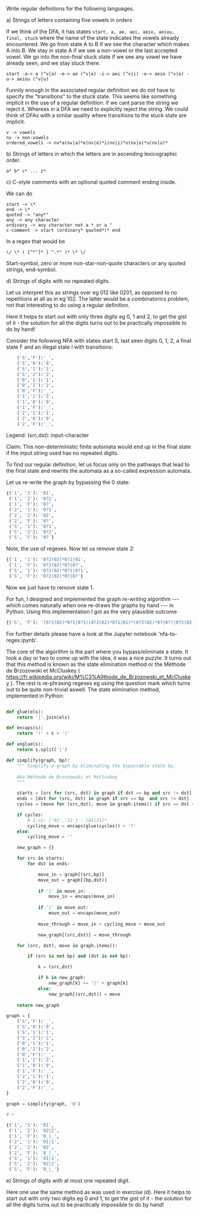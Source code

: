 
Write regular definitions for the following languages.

a) Strings of letters containing five vowels in orders

If we think of the DFA, it has states `start, a, ae, aei, aeio, aeiou, final, stuck` where the name of the state indicates the vowels already encountered. We go from state A to B if we see the character which makes A into B. We stay in state A if we see a non-vowel or the last accepted vowel. We go into the non-final stuck state if we see any vowel we have already seen, and we stay stuck there.

`start -a-> a (^v|a) -e-> ae (^v|e) -i-> aei (^v|i) -o-> aeio (^v|o) -u-> aeiou (^v|u)`

Funnily enough in the associated regular definition we do not have to specify the "transitions" to the stuck state. This seems like something implicit in the use of a regular definition: if we cant parse the string we reject it. Whereas in a DFA we need to explicitly reject the string. We could think of DFAs with a similar quality where transitions to the stuck state are implicit.

```
v -> vowels
nv -> non-vowels
ordered_vowels -> nv*a(nv|a)*e(nv|e)*i(nv|i)*o(nv|o)*u(nv|u)*
```

b) Strings of letters in which the letters are in ascending lexicographic order.

`a* b* c* ... z*`

c) C-style comments with an optional quoted comment ending inside.

We can do
```
start -> \*
end -> \*
quoted -> "any*"
any -> any character
ordinary -> any character not a * or a "
c-comment -> start (ordinary* quoted*)* end
```

In a regex that would be

`\/ \* ( [^*"]* | ".*" )* \* \/`

Start-symbol, zero or more non-star-non-quote characters or any quoted strings, end-symbol.

d) Strings of digits with no repeated digits.

Let us interpret this as strings over eg 012 like 0201, as opposed to no repetitions at all as in eg 102. The latter would be a combinatorics problem, not that interesting to do using a regular definition.

Here it helps to start out with only three digits eg 0, 1 and 2, to get the gist of it - the solution for all the digits turns out to be practically impossible to do by hand!

Consider the following NFA with states start S, last seen digits 0, 1, 2, a final state F and an illegal state I with transitions:

```python
    ('S','F'):'_',
    ('S','0'):'0',
    ('S','1'):'1',
    ('S','2'):'2',
    ('0','1'):'1',
    ('0','2'):'2',
    ('0','F'):'_',
    ('1','2'):'2',
    ('1','0'):'0',
    ('1','F'):'_',
    ('2','1'):'1',
    ('2','0'):'0',
    ('2','F'):'_',
```

Legend: (src,dst): input-character

Claim: This non-deterministic finite automata would end up in the final state if the input string used has no repeated digits.

To find our regular definition, let us focus only on the pathways that lead to the final state and rewrite the automata as a so-called expression automata.

Let us re-write the graph by bypassing the 0 state:

```python
{('1', '1'): '01',
 ('1', '2'): '0?2',
 ('1', 'F'): '0?',
 ('2', '1'): '0?1',
 ('2', '2'): '02',
 ('2', 'F'): '0?',
 ('S', '1'): '0?1',
 ('S', '2'): '0?2',
 ('S', 'F'): '0?'}
```

Note, the use of regexes. Now let us remove state 2:

```python
{('1', '1'): '0?2(02)*0?1|01',
 ('1', 'F'): '0?2(02)*0?|0?',
 ('S', '1'): '0?2(02)*0?1|0?1',
 ('S', 'F'): '0?2(02)*0?|0?'}
```

Now we just have to remove state 1.

For fun, I designed and implemented the graph re-writing algorithm --- which comes naturally when one re-draws the graphs by hand --- in Python. Using this implementation I got as the very plausible outcome

```python
{('S', 'F'): '(0?2(02)*0?1|0?1)(0?2(02)*0?1|01)*(0?2(02)*0?|0?)|0?2(02)*0?|0?'}
```

For further details please have a look at the Jupyter notebook 'nfa-to-regex.ipynb'.

The core of the algorithm is the part where you bypass/eliminate a state. It took a day or two to come up with the idea, it was a nice puzzle. It turns out that this method is known as the state elimination method or the Méthode de Brzozowski et McCluskey ( https://fr.wikipedia.org/wiki/M%C3%A9thode_de_Brzozowski_et_McCluskey ). The rest is re-phrasing regexes eg using the question mark which turns out to be quite non-trivial aswell. The state elimination method, implemented in Python:

```python

def glue(els):
    return '|'.join(els)

def encaps(s):
    return '(' + s + ')'

def unglue(s):
    return s.split('|')

def simplify(graph, bp):
    """ Simplify a graph by eliminating the bypassable state bp. 
    
    Aka Méthode de Brzozowski et McCluskey
    """

    starts = [src for (src, dst) in graph if dst == bp and src != dst]
    ends = [dst for (src, dst) in graph if src == bp  and src != dst]
    cycles = [move for (src,dst), move in graph.items() if src == dst == bp]

    if cycles:
    	# 1->1: ['01','21'] : (01|21)*
        cycling_move = encaps(glue(cycles)) + '*'
    else:
        cycling_move = ''

    new_graph = {}

    for src in starts:
        for dst in ends:

            move_in = graph[(src,bp)]
            move_out = graph[(bp,dst)]
            
            if '|' in move_in:
                move_in = encaps(move_in)
            
            if '|' in move_out:
                move_out = encaps(move_out)
                       
            move_through = move_in + cycling_move + move_out

            new_graph[(src,dst)] = move_through

    for (src, dst), move in graph.items():

        if (src is not bp) and (dst is not bp):

            k = (src,dst)

            if k in new_graph:
                new_graph[k] += '|' + graph[k]
            else:
                new_graph[(src,dst)] = move
    
    return new_graph

graph = {
    ('S','F'):'_',
    ('S','0'):'0',
    ('S','1'):'1',
    ('S','2'):'2',
    ('0','1'):'1',
    ('0','2'):'2',
    ('0','F'):'_',
    ('1','2'):'2',
    ('1','0'):'0',
    ('1','F'):'_',
    ('2','1'):'1',
    ('2','0'):'0',
    ('2','F'):'_',
}

graph = simplify(graph, '0')

#->

{('1', '1'): '01',
 ('1', '2'): '02|2',
 ('1', 'F'): '0_|_',
 ('2', '1'): '01|1',
 ('2', '2'): '02',
 ('2', 'F'): '0_|_',
 ('S', '1'): '01|1',
 ('S', '2'): '02|2',
 ('S', 'F'): '0_|_'}

```

e) Strings of digits with at most one repeated digit.

Here one use the same method as was used in exercise (d). Here it helps to start out with only two digits eg 0 and 1, to get the gist of it - the solution for all the digits turns out to be practically impossible to do by hand!